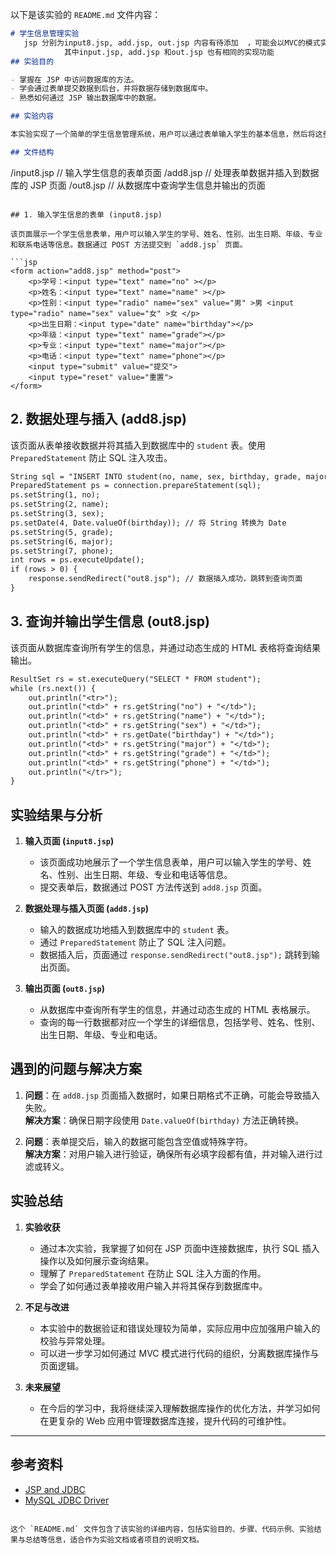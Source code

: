 以下是该实验的 `README.md` 文件内容：

```markdown
# 学生信息管理实验
   jsp 分别为input8.jsp, add.jsp, out.jsp 内容有待添加  ，可能会以MVC的模式实现相应的Manager System
            其中input.jsp, add.jsp 和out.jsp 也有相同的实现功能
## 实验目的

- 掌握在 JSP 中访问数据库的方法。
- 学会通过表单提交数据到后台，并将数据存储到数据库中。
- 熟悉如何通过 JSP 输出数据库中的数据。

## 实验内容

本实验实现了一个简单的学生信息管理系统，用户可以通过表单输入学生的基本信息，然后将这些信息存储到 MySQL 数据库中。之后，用户可以查看所有存储在数据库中的学生信息。

## 文件结构

```
/input8.jsp        // 输入学生信息的表单页面
/add8.jsp          // 处理表单数据并插入到数据库的 JSP 页面
/out8.jsp          // 从数据库中查询学生信息并输出的页面
```

## 1. 输入学生信息的表单 (input8.jsp)

该页面展示一个学生信息表单，用户可以输入学生的学号、姓名、性别、出生日期、年级、专业和联系电话等信息。数据通过 POST 方法提交到 `add8.jsp` 页面。

```jsp
<form action="add8.jsp" method="post">
    <p>学号：<input type="text" name="no" ></p>
    <p>姓名：<input type="text" name="name" ></p>
    <p>性别：<input type="radio" name="sex" value="男" >男 <input type="radio" name="sex" value="女" >女 </p>
    <p>出生日期：<input type="date" name="birthday"></p>
    <p>年级：<input type="text" name="grade"></p>
    <p>专业：<input type="text" name="major"></p>
    <p>电话：<input type="text" name="phone"></p>
    <input type="submit" value="提交">
    <input type="reset" value="重置">
</form>
```

## 2. 数据处理与插入 (add8.jsp)

该页面从表单接收数据并将其插入到数据库中的 `student` 表。使用 `PreparedStatement` 防止 SQL 注入攻击。

```jsp
String sql = "INSERT INTO student(no, name, sex, birthday, grade, major, phone) VALUES(?,?,?,?,?,?,?)";
PreparedStatement ps = connection.prepareStatement(sql);
ps.setString(1, no);
ps.setString(2, name);
ps.setString(3, sex);
ps.setDate(4, Date.valueOf(birthday)); // 将 String 转换为 Date
ps.setString(5, grade);
ps.setString(6, major);
ps.setString(7, phone);
int rows = ps.executeUpdate();
if (rows > 0) {
    response.sendRedirect("out8.jsp"); // 数据插入成功，跳转到查询页面
}
```

## 3. 查询并输出学生信息 (out8.jsp)

该页面从数据库查询所有学生的信息，并通过动态生成的 HTML 表格将查询结果输出。

```jsp
ResultSet rs = st.executeQuery("SELECT * FROM student");
while (rs.next()) {
    out.println("<tr>");
    out.println("<td>" + rs.getString("no") + "</td>");
    out.println("<td>" + rs.getString("name") + "</td>");
    out.println("<td>" + rs.getString("sex") + "</td>");
    out.println("<td>" + rs.getDate("birthday") + "</td>");
    out.println("<td>" + rs.getString("major") + "</td>");
    out.println("<td>" + rs.getString("grade") + "</td>");
    out.println("<td>" + rs.getString("phone") + "</td>");
    out.println("</tr>");
}
```

## 实验结果与分析

1. **输入页面 (`input8.jsp`)**
    - 该页面成功地展示了一个学生信息表单，用户可以输入学生的学号、姓名、性别、出生日期、年级、专业和电话等信息。
    - 提交表单后，数据通过 POST 方法传送到 `add8.jsp` 页面。

2. **数据处理与插入页面 (`add8.jsp`)**
    - 输入的数据成功地插入到数据库中的 `student` 表。
    - 通过 `PreparedStatement` 防止了 SQL 注入问题。
    - 数据插入后，页面通过 `response.sendRedirect("out8.jsp");` 跳转到输出页面。

3. **输出页面 (`out8.jsp`)**
    - 从数据库中查询所有学生的信息，并通过动态生成的 HTML 表格展示。
    - 查询的每一行数据都对应一个学生的详细信息，包括学号、姓名、性别、出生日期、年级、专业和电话。

## 遇到的问题与解决方案

1. **问题**：在 `add8.jsp` 页面插入数据时，如果日期格式不正确，可能会导致插入失败。  
   **解决方案**：确保日期字段使用 `Date.valueOf(birthday)` 方法正确转换。

2. **问题**：表单提交后，输入的数据可能包含空值或特殊字符。  
   **解决方案**：对用户输入进行验证，确保所有必填字段都有值，并对输入进行过滤或转义。

## 实验总结

1. **实验收获**
    - 通过本次实验，我掌握了如何在 JSP 页面中连接数据库，执行 SQL 插入操作以及如何展示查询结果。
    - 理解了 `PreparedStatement` 在防止 SQL 注入方面的作用。
    - 学会了如何通过表单接收用户输入并将其保存到数据库中。

2. **不足与改进**
    - 本实验中的数据验证和错误处理较为简单，实际应用中应加强用户输入的校验与异常处理。
    - 可以进一步学习如何通过 MVC 模式进行代码的组织，分离数据库操作与页面逻辑。

3. **未来展望**
    - 在今后的学习中，我将继续深入理解数据库操作的优化方法，并学习如何在更复杂的 Web 应用中管理数据库连接，提升代码的可维护性。

---

## 参考资料

- [JSP and JDBC](https://docs.oracle.com/javaee/7/tutorial/jdbc.htm)
- [MySQL JDBC Driver](https://dev.mysql.com/downloads/connector/j/)

```

这个 `README.md` 文件包含了该实验的详细内容，包括实验目的、步骤、代码示例、实验结果与总结等信息，适合作为实验文档或者项目的说明文档。
